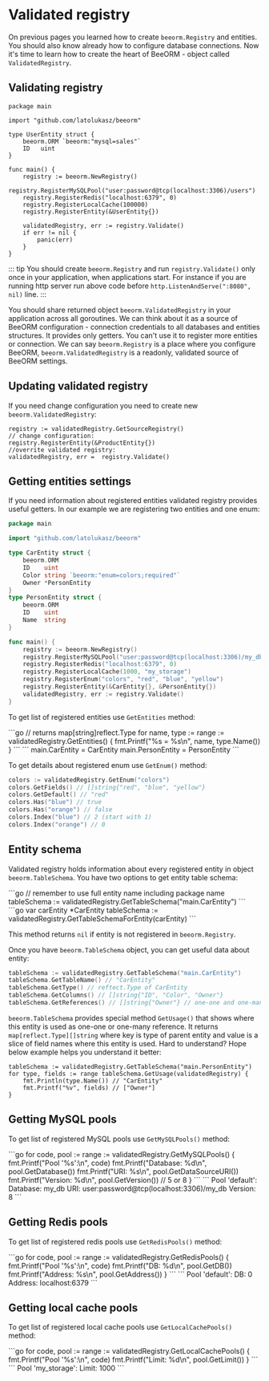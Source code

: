 # Validated registry

On previous pages you learned how to create `beeorm.Registry` and entities.
You should also know already how to configure database connections.
Now it's time to learn how to create the heart of BeeORM - object called `ValidatedRegistry`.

## Validating registry

```go{17}
package main

import "github.com/latolukasz/beeorm"

type UserEntity struct {
	beeorm.ORM `beeorm:"mysql=sales"`
	ID   uint
}

func main() {
    registry := beeorm.NewRegistry()
    registry.RegisterMySQLPool("user:password@tcp(localhost:3306)/users")
    registry.RegisterRedis("localhost:6379", 0) 
    registry.RegisterLocalCache(100000)
    registry.RegisterEntity(&UserEntity{}) 
    
    validatedRegistry, err := registry.Validate()
    if err != nil {
        panic(err)
    }
}  
```

::: tip
You should create `beeorm.Registry` and run `registry.Validate()` only once
in your application, when applications start. For instance if you are running
http server run above code before `http.ListenAndServe(":8080", nil)` line.
:::

You should share returned object `beeorm.ValidatedRegistry` in your application across all goroutines. 
We can think about it as a source of BeeORM configuration - connection credentials 
to all databases and entities structures. It provides only getters. You can't use
it to register more entities or connection. We can say `beeorm.Registry` is a place 
where you configure BeeORM, `beeorm.ValidatedRegistry` is a readonly, validated 
source of BeeORM settings.

## Updating validated registry

If you need change configuration you need to create new `beeorm.ValidatedRegistry`:

```go{1}
registry := validatedRegistry.GetSourceRegistry()
// change configuration:
registry.RegisterEntity(&ProductEntity{})
//overrite validated registry: 
validatedRegistry, err =  registry.Validate()
```

## Getting entities settings

If you need information about registered entities validated registry provides
useful getters. In our example we are registering two entities and one enum:

```go
package main

import "github.com/latolukasz/beeorm"

type CarEntity struct {
	beeorm.ORM
	ID    uint
	Color string `beeorm:"enum=colors;required"` 
	Owner *PersonEntity
}
type PersonEntity struct {
	beeorm.ORM
	ID    uint
	Name  string
}

func main() {
    registry := beeorm.NewRegistry()
    registry.RegisterMySQLPool("user:password@tcp(localhost:3306)/my_db")
    registry.RegisterRedis("localhost:6379", 0)
    registry.RegisterLocalCache(1000, "my_storage")
    registry.RegisterEnum("colors", "red", "blue", "yellow")
    registry.RegisterEntity(&CarEntity{}, &PersonEntity{}) 
    validatedRegistry, err := registry.Validate()
}  
```

To get list of registered entities use `GetEntities` method:

<code-group>
<code-block title="code">
```go
// returns map[string]reflect.Type
for name, type := range := validatedRegistry.GetEntities() {
    fmt.Printf("%s = %s\n", name, type.Name())
}
```
</code-block>

<code-block title="output">
```
main.CarEntity = CarEntity
main.PersonEntity = PersonEntity
```
</code-block>
</code-group>

To get details about registered enum use `GetEnum()` method:

```go
colors := validatedRegistry.GetEnum("colors")
colors.GetFields() // []string{"red", "blue", "yellow"}
colors.GetDefault() // "red"
colors.Has("blue") // true
colors.Has("orange") // false
colors.Index("blue") // 2 (start with 1)
colors.Index("orange") // 0
```

## Entity schema

Validated registry holds information about every registered entity in
object `beeorm.TableSchema`. You have two options to get entity table schema:

<code-group>
<code-block title="using name">
```go
// remember to use full entity name including package name
tableSchema := validatedRegistry.GetTableSchema("main.CarEntity")
```
</code-block>

<code-block title="using entity">
```go
var carEntity *CarEntity
tableSchema := validatedRegistry.GetTableSchemaForEntity(carEntity)
```
</code-block>
</code-group>

This method returns `nil` if entity is not registered in `beeorm.Registry`.

Once you have `beeorm.TableSchema` object, you can get useful data about entity:

```go
tableSchema := validatedRegistry.GetTableSchema("main.CarEntity")
tableSchema.GetTableName() // "CarEntity"
tableSchema.GetType() // reftect.Type of CarEntity
tableSchema.GetColumns() // []string{"ID", "Color", "Owner"}
tableSchema.GetReferences() // []string{"Owner"} // one-one and one-many field names
```

`beeorm.TableSchema` provides special method `GetUsage()` that shows where this entity
is used as one-one or one-many reference. It returns ` map[reflect.Type][]string` where
key is type of parent entity and value is a slice of field names where this entity is used.
Hard to understand? Hope below example helps you understand it better:

```go{2}
tableSchema := validatedRegistry.GetTableSchema("main.PersonEntity")
for type, fields := range tableSchema.GetUsage(validatedRegistry) {
    fmt.Println(type.Name()) // "CarEntity"
    fmt.Printf("%v", fields) // ["Owner"]
}
```

## Getting MySQL pools

To get list of registered MySQL pools use `GetMySQLPools()` method:

<code-group>
<code-block title="code">
```go
for code, pool := range := validatedRegistry.GetMySQLPools() {
    fmt.Printf("Pool '%s':\n", code)
    fmt.Printf("Database: %d\n", pool.GetDatabase())
    fmt.Printf("URI: %s\n", pool.GetDataSourceURI())
    fmt.Printf("Version: %d\n", pool.GetVersion()) // 5 or 8
}
```
</code-block>

<code-block title="output">
```
Pool 'default':
Database: my_db
URI: user:password@tcp(localhost:3306)/my_db
Version: 8
```
</code-block>
</code-group>

## Getting Redis pools

To get list of registered redis pools use `GetRedisPools()` method:

<code-group>
<code-block title="code">
```go
for code, pool := range := validatedRegistry.GetRedisPools() {
    fmt.Printf("Pool '%s':\n", code)
    fmt.Printf("DB: %d\n", pool.GetDB())
    fmt.Printf("Address: %s\n", pool.GetAddress())
}
```
</code-block>

<code-block title="output">
```
Pool 'default':
DB: 0
Address: localhost:6379
```
</code-block>
</code-group>

## Getting local cache pools

To get list of registered local cache pools use `GetLocalCachePools()` method:

<code-group>
<code-block title="code">
```go
for code, pool := range := validatedRegistry.GetLocalCachePools() {
    fmt.Printf("Pool '%s':\n", code)
    fmt.Printf("Limit: %d\n", pool.GetLimit())
}
```
</code-block>

<code-block title="output">
```
Pool 'my_storage':
Limit: 1000
```
</code-block>
</code-group>
